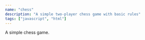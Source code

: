 ```yaml
---
name: "chess"
description: "A simple two-player chess game with basic rules"
tags: ["javascript", "html"]
---
```


A simple chess game.
